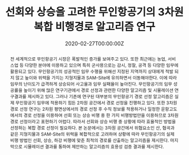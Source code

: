 ---
title: "선회와 상승을 고려한 무인항공기의 3차원 복합 비행경로 알고리즘 연구"
authors:
- admin
date: "2020-02-27T00:00:00Z"
doi: ""

# Schedule page publish date (NOT publication's date).
publishDate: "2020-01-27T00:00:00Z"

# Publication type.
# Legend: 0 = Uncategorized; 1 = Conference paper; 2 = Journal article;
# 3 = Preprint / Working Paper; 4 = Report; 5 = Book; 6 = Book section;
# 7 = Thesis; 8 = Patent
publication_types: ["7"]

# Publication name and optional abbreviated publication name.
publication: "한국산업기술대학교 일반대학원"
publication_short: ""

abstract: "전 세계적으로 무인항공기 시장은 폭발적인 증가를 보여주고 있다. 또한
최근에는 농업, 서비스업 등 다양한 분야에 이용하고 있으며 특히
군사용으로는 감시, 정찰, 공격 등 다양한 임무에 활용되고 있다.
무인항공기의 성공적인 임무 수행을 위해선 지정된 지역까지 상대에게 적발
되지 않고 높이와 위력을 가지는 지형지물과 SAM-Site에 유의하면서
이동해야한다. 이에 따라 임무의 난이도가 급격하게 상승되어 사고율과 임무
실패율이 높아진다.
무인항공기의 임무 성공률을 높이기 위해 많은 연구기관에서 경로 선정과
관련한 다양한 알고리즘 및 시뮬레이션 연구결과를 제시하고 있다.
그러나 기존에 연구된 대부분의 무인항공기 경로 선정 알고리즘은 실제
무인항공기 임무에 적용하기 힘든 2차원 공간에서 경로 선정을 진행하고
있다. 또한 3차원 경로 선정 연구는 2차원 평면상에서의 경로 선정 후 수직
정보를 적용하거나 일정한 운항고도에서의 경로 선정을 이용하여 선회 또는
상승 비행 중 한 가지 비행방법만을 이용하므로 3차원 경로 선정이라고
표현하기 어렵다. 따라서 선회와 상승 비행 중 상황에 따라 효율적인 방법을
선정하는 복합 경로 선정이 필요하다. 본 논문에서는 3차원 공간에서
위협요소인 산, 협곡과 같은 지형지물과 SAM-Site의 위력을 복합적으로
고려하여 상황에 따라 무인항공기의 실제 비행 방법인 선회, 상승, 하강
비행에 맞춘 최적의 경로를 산출하는 알고리즘을 제시한다. 마지막으로
시뮬레이션 결과를 통하여 제안하는 알고리즘의 효용성 검증 결과를
제시한다."

# Summary. An optional shortened abstract.
#summary: Lorem ipsum dolor sit amet, consectetur adipiscing elit. Duis posuere tellus ac convallis placerat. Proin tincidunt magna sed ex sollicitudin condimentum.

tags:
- 3차원 경로선정
- 알고리즘
- 무인항공기
- 보로노이 다이어그램
- 베지어 곡선
- MATLAB
featured: true

# links:
# - name: ""
#   url: ""
url_pdf: ""
url_code: ''
url_dataset: ''
url_poster: ''
url_project: ''
url_slides: ''
url_source: ''
url_video: ''

# Featured image
# To use, add an image named `featured.jpg/png` to your page's folder. 
image:
  caption: 'Image credit: [**Unsplash**](https://unsplash.com/photos/jdD8gXaTZsc)'
  focal_point: ""
  preview_only: false

# Associated Projects (optional).
#   Associate this publication with one or more of your projects.
#   Simply enter your project's folder or file name without extension.
#   E.g. `internal-project` references `content/project/internal-project/index.md`.
#   Otherwise, set `projects: []`.
projects:
- UAV_3D_pathplanning

# Slides (optional).
#   Associate this publication with Markdown slides.
#   Simply enter your slide deck's filename without extension.
#   E.g. `slides: "example"` references `content/slides/example/index.md`.
#   Otherwise, set `slides: ""`.
slides: ""
---